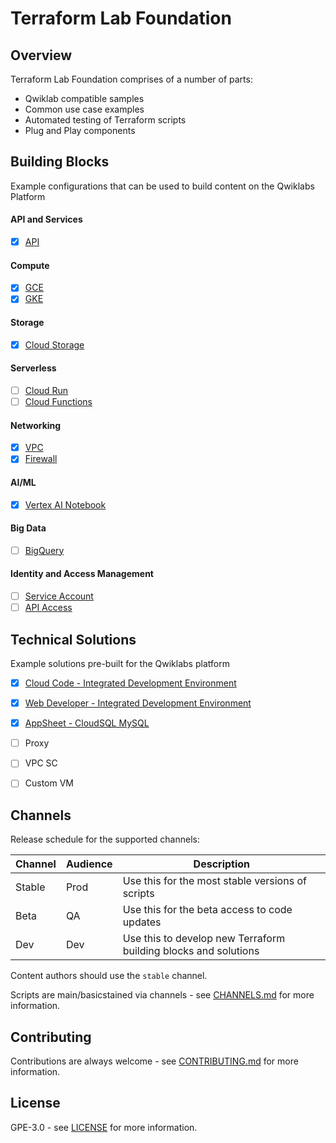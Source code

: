 # Terraform Lab Foundation

## Overview

Terraform Lab Foundation comprises of a number of parts:

* Qwiklab compatible samples
* Common use case examples 
* Automated testing of Terraform scripts
* Plug and Play components

## Building Blocks 
Example configurations that can be used to build content on the Qwiklabs Platform

#### API and Services
- [x] [API](https://github.com/CloudVLab/terraform-lab-foundation/blob/main/basics/api_service/README.md)

#### Compute
- [x] [GCE](https://github.com/CloudVLab/terraform-lab-foundation/blob/main/basics/gce_instance/README.md)
- [x] [GKE](https://github.com/CloudVLab/terraform-lab-foundation/blob/main/basics/gke_cluster/README.md)

#### Storage
- [x] [Cloud Storage](https://github.com/CloudVLab/terraform-lab-foundation/blob/main/basics/gcs_bucket/README.md)

#### Serverless
- [ ] [Cloud Run](https://github.com/CloudVLab/terraform-lab-foundation/blob/main/basics/cloud_run/README.md)
- [ ] [Cloud Functions](https://github.com/CloudVLab/terraform-lab-foundation/blob/main/basics/cloud_functions/README.md)

#### Networking
- [x] [VPC](https://github.com/CloudVLab/terraform-lab-foundation/blob/main/basics/vpc_network/README.md)
- [x] [Firewall](https://github.com/CloudVLab/terraform-lab-foundation/blob/main/basics/vpc_firewall/README.md)

#### AI/ML
- [x] [Vertex AI Notebook](https://github.com/CloudVLab/terraform-lab-foundation/blob/main/basics/vai_notebook/README.md)

#### Big Data 
- [ ] [BigQuery](https://github.com/CloudVLab/terraform-lab-foundation/blob/main/basics/bigquery_data/README.md)

#### Identity and Access Management
- [ ] [Service Account](https://github.com/CloudVLab/terraform-lab-foundation/blob/main/basics/service_account/README.md)
- [ ] [API Access](https://github.com/CloudVLab/terraform-lab-foundation/blob/main/basics/api_access/README.md)

## Technical Solutions

Example solutions pre-built for the Qwiklabs platform

- [x] [Cloud Code - Integrated Development Environment](https://github.com/CloudVLab/terraform-lab-foundation/blob/main/solutions/ide_cloud_code/README.md)
- [x] [Web Developer - Integrated Development Environment](https://github.com/CloudVLab/terraform-lab-foundation/blob/main/solutions/ide_web/README.md)
- [x] [AppSheet - CloudSQL MySQL](https://github.com/CloudVLab/terraform-lab-foundation/blob/main/solutions/appsheet_cloudsql/README.md)
- [ ] Proxy
- [ ] VPC SC
- [ ] Custom VM


## Channels

Release schedule for the supported channels:

| Channel | Audience | Description |
|---------|----------|-------------|
| Stable  | Prod     | Use this for the most stable versions of scripts |
| Beta    | QA       | Use this for the beta access to code updates |
| Dev     | Dev      | Use this to develop new Terraform building blocks and solutions | 

Content authors should use the `stable` channel.

Scripts are main/basicstained via channels - see [CHANNELS.md](https://github.com/CloudVLab/terraform-lab-foundation/blob/main/CHANNELS.md) for more information.

## Contributing

Contributions are always welcome - see [CONTRIBUTING.md](https://github.com/CloudVLab/terraform-lab-foundation/blob/main/CONTRIBUTING.md) for more information.

## License

GPE-3.0 - see [LICENSE](https://github.com/CloudVLab/terraform-lab-foundation/blob/main/LICENSE) for more information.

